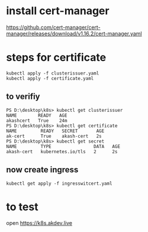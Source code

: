 # install cert-manager
https://github.com/cert-manager/cert-manager/releases/download/v1.16.2/cert-manager.yaml
# steps for certificate
```
kubectl apply -f clusterissuer.yaml
kubectl apply -f certificate.yaml
```
## to verifiy
```
PS D:\desktop\k8s> kubectl get clusterissuer
NAME        READY   AGE
akashcert   True    24m
PS D:\desktop\k8s> kubectl get certificate  
NAME         READY   SECRET       AGE
ak-cert      True    akash-cert   2s 
PS D:\desktop\k8s> kubectl get secret
NAME         TYPE                DATA   AGE 
akash-cert   kubernetes.io/tls   2      2s
```
## now create ingress
```
kubectl get apply -f ingresswitcert.yaml
```
# to test
open https://k8s.akdev.live
